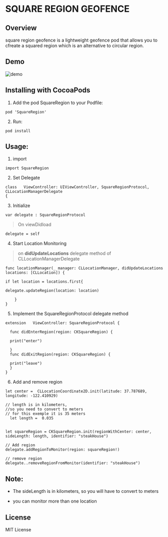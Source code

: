 # SQUARE REGION GEOFENCE

## Overview

square region geofence is a lightweight geofence pod that allows you to cfreate a squared region which is an alternative to circular region.

## Demo


![demo](https://imgur.com/bCSC3mr.gif)



## Installing with CocoaPods

1. Add the pod SquareRegion to your Podfile:

```
pod 'SquareRegion'
```
2. Run:

```
pod install
```
## Usage:



1. import 
```
import SquareRegion
```
2. Set Delegate

```
class   ViewController: UIViewController, SquareRegionProtocol, CLLocationManagerDelegate
{
```
3. Initialize

```
var delegate : SquareRegionProtocol

```
> On viewDidload

```
delegate = self
```
4. Start Location Monitoring
> on **didUpdateLocations** delegate method of CLLocationManagerDelegate

```
func locationManager(_ manager: CLLocationManager, didUpdateLocations locations: [CLLocation]) {

if let location = locations.first{

delegate.updateRegion(location: location)

    }
}

```
5. Implement the SquareRegionProtocol delegate method

```
extension   ViewController: SquareRegionProtocol {

  func didEnterRegion(region: CKSquareRegion) {

  print("enter")

  }
  func didExitRegion(region: CKSquareRegion) {

  print("leave")
  }
}
```

6. Add and remove region

```
let center =  CLLocationCoordinate2D.init(latitude: 37.787689, longitude: -122.410929)

// length is in kilometers, 
//so you need to convert to meters
// for this exemple it is 35 meters
  let length =  0.035 


let squareRegion = CKSquareRegion.init(regionWithCenter: center, sideLength: length, identifier: "steakHouse")

// Add region
delegate.addRegionToMonitor(region: squareRegion!)

// remove region
delegate..removeRegionFromMonitor(identifier: "steakHouse")

```
## Note:

* The sideLength is in kilometers, so you will have to convert to meters

* you can monitor more than one location
## License

MIT License